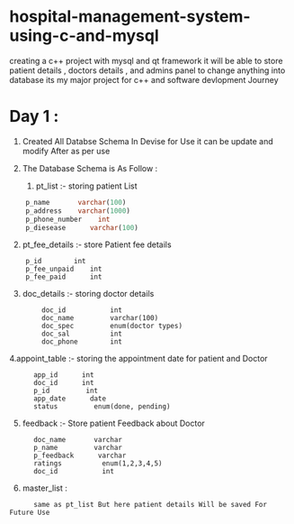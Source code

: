 # hospital-management-system-using-c-and-mysql
creating a c++ project with mysql and qt framework it will be able to store patient details , doctors details , and admins panel to change anything into database its my major project for c++ and software devlopment Journey

# Day 1 :

1. Created All Databse Schema In Devise for Use   it can be update and modify After as per use

2. The Database Schema is As Follow :
 
   1. pt_list :- storing patient List
  ```sql    p_id         INT
      p_name       varchar(100)
      p_address    varchar(1000)
      p_phone_number    int
      p_diesease      varchar(100)
```

   2. pt_fee_details :-  store Patient fee details
  ```
      p_id        int
      p_fee_unpaid    int
      p_fee_paid      int

  ```
   3. doc_details :- storing doctor details
```
        doc_id           int
        doc_name         varchar(100)
        doc_spec         enum(doctor types)
        doc_sal          int
        doc_phone        int

```
  4.appoint_table :- storing the appointment date for patient and Doctor
```
      app_id      int
      doc_id      int
      p_id         int
      app_date      date
      status         enum(done, pending)

```

   5. feedback :- Store patient Feedback about Doctor
```
      doc_name       varchar
      p_name         varchar
      p_feedback      varchar
      ratings          enum(1,2,3,4,5)
      doc_id           int
```

   6. master_list :
```
      same as pt_list But here patient details Will be saved For Future Use
```
